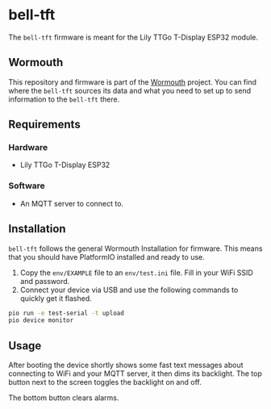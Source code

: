 # bell-tft

The `bell-tft` firmware is meant for the Lily TTGo T-Display ESP32 module.

## Wormouth

This repository and firmware is part of the [Wormouth](https://supakeen.com/project/wormouth)
project. You can find where the `bell-tft` sources its data and what you need to set up to
send information to the `bell-tft` there.

## Requirements

### Hardware

- Lily TTGo T-Display ESP32

### Software

- An MQTT server to connect to.

## Installation

`bell-tft` follows the general Wormouth Installation for firmware. This means that you should
have PlatformIO installed and ready to use.

1. Copy the `env/EXAMPLE` file to an `env/test.ini` file. Fill in your WiFi SSID and password.
2. Connect your device via USB and use the following commands to quickly get it flashed.

```bash
pio run -e test-serial -t upload
pio device monitor
```

## Usage

After booting the device shortly shows some fast text messages about connecting to WiFi and
your MQTT server, it then dims its backlight. The top button next to the screen toggles the
backlight on and off.

The bottom button clears alarms.